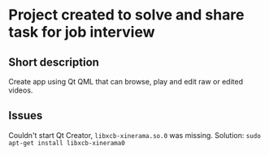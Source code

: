 # Project created to solve and share task for job interview

## Short description

Create app using Qt QML that can browse, play and edit raw or edited videos.

## Issues

Couldn't start Qt Creator, `libxcb-xinerama.so.0` was missing. Solution: `sudo apt-get install libxcb-xinerama0`
